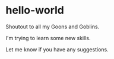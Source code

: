 # hello-world

Shoutout to all my Goons and Goblins.

I'm trying to learn some new skills.

Let me know if you have any suggestions.

